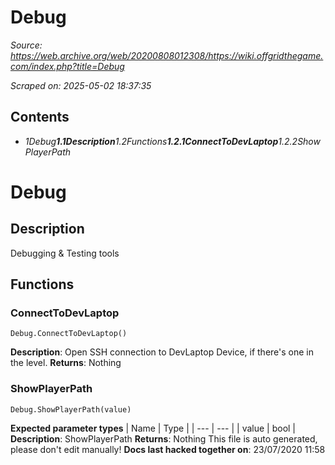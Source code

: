 # Debug

*Source: https://web.archive.org/web/20200808012308/https://wiki.offgridthegame.com/index.php?title=Debug*

*Scraped on: 2025-05-02 18:37:35*

## Contents
* *1Debug**1.1Description**1.2Functions**1.2.1ConnectToDevLaptop**1.2.2ShowPlayerPath*
# Debug
## Description
Debugging & Testing tools
## Functions
### ConnectToDevLaptop
```
Debug.ConnectToDevLaptop()
```
**Description**: Open SSH connection to DevLaptop Device, if there's one in the level.
**Returns**: Nothing
### ShowPlayerPath
```
Debug.ShowPlayerPath(value)
```
**Expected parameter types**
| Name | Type |
| --- | --- |
| value | bool |
**Description**: ShowPlayerPath
**Returns**: Nothing
This file is auto generated, please don't edit manually!
**Docs last hacked together on**: 23/07/2020 11:58